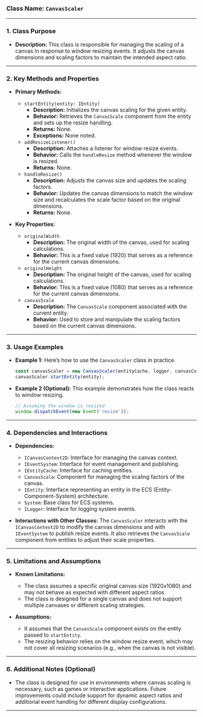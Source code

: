 ### **Class Name:** `CanvasScaler`

---

### **1. Class Purpose**
- **Description:**
  This class is responsible for managing the scaling of a canvas in response to window resizing events. It adjusts the canvas dimensions and scaling factors to maintain the intended aspect ratio.

---

### **2. Key Methods and Properties**
- **Primary Methods:**
  - `startEntity(entity: IEntity)`
      - **Description:** Initializes the canvas scaling for the given entity.
      - **Behavior:** Retrieves the `CanvasScale` component from the entity and sets up the resize handling.
      - **Returns:** None.
      - **Exceptions:** None noted.
  - `addResizeListener()`
      - **Description:** Attaches a listener for window resize events.
      - **Behavior:** Calls the `handleResize` method whenever the window is resized.
      - **Returns:** None.
  - `handleResize()`
      - **Description:** Adjusts the canvas size and updates the scaling factors.
      - **Behavior:** Updates the canvas dimensions to match the window size and recalculates the scale factor based on the original dimensions.
      - **Returns:** None.

- **Key Properties:**
  - `originalWidth`
      - **Description:** The original width of the canvas, used for scaling calculations.
      - **Behavior:** This is a fixed value (1920) that serves as a reference for the current canvas dimensions.
  - `originalHeight`
      - **Description:** The original height of the canvas, used for scaling calculations.
      - **Behavior:** This is a fixed value (1080) that serves as a reference for the current canvas dimensions.
  - `canvasScale`
      - **Description:** The `CanvasScale` component associated with the current entity.
      - **Behavior:** Used to store and manipulate the scaling factors based on the current canvas dimensions.

---

### **3. Usage Examples**
- **Example 1:**
  Here’s how to use the `CanvasScaler` class in practice.

    ```typescript
    const canvasScaler = new CanvasScaler(entityCache, logger, canvasContext2D, eventSystem);
    canvasScaler.startEntity(entity);
    ```

- **Example 2 (Optional):**
  This example demonstrates how the class reacts to window resizing.

    ```typescript
    // Assuming the window is resized
    window.dispatchEvent(new Event('resize'));
    ```

---

### **4. Dependencies and Interactions**
- **Dependencies:**
  - `ICanvasContext2D`: Interface for managing the canvas context.
  - `IEventSystem`: Interface for event management and publishing.
  - `IEntityCache`: Interface for caching entities.
  - `CanvasScale`: Component for managing the scaling factors of the canvas.
  - `IEntity`: Interface representing an entity in the ECS (Entity-Component-System) architecture.
  - `System`: Base class for ECS systems.
  - `ILogger`: Interface for logging system events.

- **Interactions with Other Classes:**
  The `CanvasScaler` interacts with the `ICanvasContext2D` to modify the canvas dimensions and with `IEventSystem` to publish resize events. It also retrieves the `CanvasScale` component from entities to adjust their scale properties.

---

### **5. Limitations and Assumptions**
- **Known Limitations:**
  - The class assumes a specific original canvas size (1920x1080) and may not behave as expected with different aspect ratios.
  - The class is designed for a single canvas and does not support multiple canvases or different scaling strategies.

- **Assumptions:**
  - It assumes that the `CanvasScale` component exists on the entity passed to `startEntity`.
  - The resizing behavior relies on the window resize event, which may not cover all resizing scenarios (e.g., when the canvas is not visible).

---

### **6. Additional Notes (Optional)**
- The class is designed for use in environments where canvas scaling is necessary, such as games or interactive applications. Future improvements could include support for dynamic aspect ratios and additional event handling for different display configurations.

---